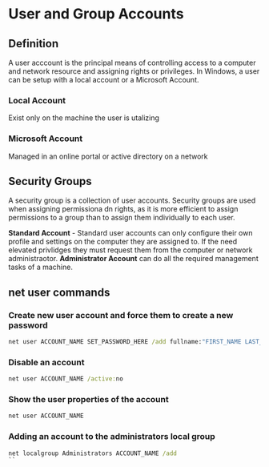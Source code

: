# User and Group Accounts

## Definition

A user acccount is the principal means of controlling access to a computer and network resource and assigning rights or privileges. In Windows, a user can be setup with a local account or a Microsoft Account.

### Local Account

Exist only on the machine the user is utalizing

### Microsoft Account

Managed in an online portal or active directory on a network

## Security Groups

A security group is a collection of user accounts. Security groups are used when assigning permissiona dn rights, as it is more efficient to assign permissions to a group than to assign them individually to each user. 

**Standard Account** - Standard user accounts can only configure their own profile and settings on the computer they are assigned to. If the need elevated privlidges they must request them from the computer or network administraotor.
**Administrator Account** can do all the required management tasks of a machine.

## net user commands

### Create new user account and force them to create a new password

```cmd
net user ACCOUNT_NAME SET_PASSWORD_HERE /add fullname:"FIRST_NAME LAST_NAME" /logonpasswordchg:yes
```

### Disable an account

```cmd
net user ACCOUNT_NAME /active:no
```

### Show the user properties of the account

```cmd
net user ACCOUNT_NAME
```

### Adding an account to the administrators local group

```cmd
net localgroup Administrators ACCOUNT_NAME /add
``
